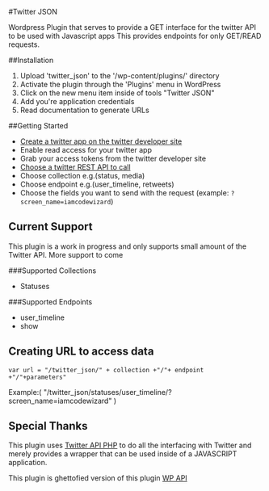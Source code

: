 #Twitter JSON

Wordpress Plugin that serves to provide a GET interface for the twitter API to be used with Javascript apps
This provides endpoints for only GET/READ requests. 

##Installation


1. Upload 'twitter_json' to the '/wp-content/plugins/' directory
2. Activate the plugin through the 'Plugins' menu in WordPress
3. Click on the new menu item inside of tools "Twitter JSON"
4. Add you're application credentials
5. Read documentation to generate URLs


##Getting Started

- [Create a twitter app on the twitter developer site](https://dev.twitter.com/apps/)
- Enable read access for your twitter app
- Grab your access tokens from the twitter developer site
- [Choose a twitter REST API to call](https://dev.twitter.com/rest/public)
- Choose collection e.g.(status, media)
- Choose endpoint e.g.(user_timeline, retweets)
- Choose the fields you want to send with the request (example: `?screen_name=iamcodewizard`)

## Current Support
This plugin is a work in progress and only supports small amount of the Twitter API. More support to come

###Supported Collections
- Statuses

###Supported Endpoints
- user_timeline
- show

## Creating URL to access data
```var url = "/twitter_json/" + collection +"/"+ endpoint +"/"+parameters"```

Example:( "/twitter_json/statuses/user_timeline/?screen_name=iamcodewizard" )

## Special Thanks
This plugin uses [Twitter API PHP](https://github.com/J7mbo/twitter-api-php/) to do all the interfacing with Twitter and merely provides a wrapper that can be used inside of a JAVASCRIPT application.

This plugin is ghettofied version of this plugin [WP API](https://github.com/WP-API/WP-API)
